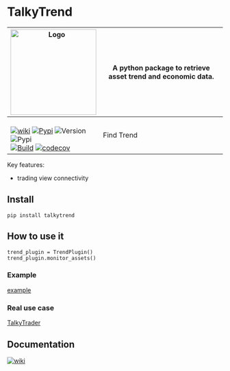 # TalkyTrend 

| <img width="200" alt="Logo" src="https://user-images.githubusercontent.com/8766259/226854338-e900f69e-d884-4a9a-90b1-b3dde7711b31.png"> | A python package to retrieve asset trend and economic data. |
| ------------- | ------------- |
|<br> [![wiki](https://img.shields.io/badge/🪙🗿-wiki-0080ff)](https://talkytrader.gitbook.io/talky/) [![Pypi](https://badgen.net/badge/icon/talkytrend?icon=pypi&label)](https://pypi.org/project/talkytrend/) ![Version](https://img.shields.io/pypi/v/talkytrend)<br>  ![Pypi](https://img.shields.io/pypi/dm/talkytrend)<br> [![Build](https://github.com/mraniki/talkytrend/actions/workflows/%E2%9C%A8Flow.yml/badge.svg)](https://github.com/mraniki/talkytrend/actions/workflows/%E2%9C%A8Flow.yml) [![codecov](https://codecov.io/gh/mraniki/talkytrend/branch/dev/graph/badge.svg?token=4838MSZNCC)](https://codecov.io/gh/mraniki/talkytrend) | Find Trend |

Key features:

- trading view connectivity

## Install

`pip install talkytrend`

## How to use it

```
trend_plugin = TrendPlugin()
trend_plugin.monitor_assets()

```

### Example

[example](https://github.com/mraniki/talkytrend/blob/main/examples/example.py)

### Real use case

[TalkyTrader](https://github.com/mraniki/tt)

## Documentation


[![wiki](https://img.shields.io/badge/🪙🗿-wiki-0080ff)](https://talkytrader.gitbook.io/talky/)
